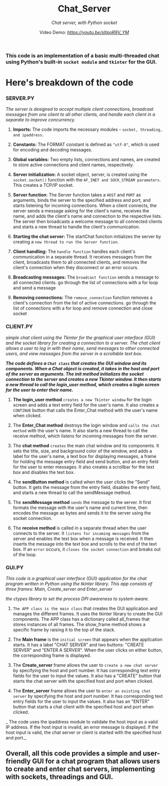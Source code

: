 <header>

  # Chat_Server

  _Chat server, with Python socket_

  Video Demo: _https://youtu.be/sItpoR9V_YM_
</header>

### This code is an implementation of a basic multi-threaded chat using Python's built-in `socket module` and `tkinter` for the GUI. 

# Here's breakdown of the code 

### SERVER.PY
_The server is designed to accept multiple client connections, broadcast messages from one client to all other clients, and handle each client in a separate to improve concurrency._
1. **Imports:** The code imports the necessary modules - `socket, threading, and ipaddress`. 


2. **Constants:** The FORMAT constant is defined as `"utf-8"`, which is used for encoding and decoding messages.


3. **Global variables:** Two empty lists, connections and names, are created to store active connections and client names, respectively.

4. **Server initialization:** A socket object, server, is created using the `socket.socket()` function with the `AF_INET and SOCK_STREAM parameters`. This creates a TCP/IP socket.
   

5. **Server function**: The Server function takes a `HOST` and `PORT` as arguments, binds the server to the specified address and port, and starts listening for incoming connections. When a client connects, the server sends a message asking for the client's name, receives the name, and adds the client's name and connection to the respective lists. The server then broadcasts a welcome message to all connected clients and starts a new thread to handle the client's communication.
   
6. **Starting the chat server:** The startChat function initializes the server by creating a `new thread to run the Server function`.

7. **Client handling:** The `handle function` handles each client's communication in a separate thread. It receives messages from the client, broadcasts them to all connected clients, and removes the client's connection when they disconnect or an error occurs.
   
8. **Broadcasting messages:** The `broadcast function` sends a message to all connected clients. go through the list of connections with a for loop and send a message
      
9. **Removing connections:** The `remove_connection` function removes a client's connection from the list of active connections. go through the list of connections with a for loop and remove connection and close socket

### CLIENT.PY
_simple chat client using the Tkinter for the graphical user interface (GUI) and the socket library for creating a connection to a server. The chat client allows a user to log in with their name, send messages to other connected users, and view messages from the server in a scrollable text box._

***The code defines a `Chat class` that creates the GUI window and its components. When a Chat object is created, it takes in the host and port of the server as arguments. The __init__ method initializes the socket connection to the server and creates a new Tkinter window. It then starts a new thread to call the login_user method, which creates a login screen for the user to enter their name.***

1.  **The login_user method** `creates a new Tkinter window` for the login screen and adds a text entry field for the user's name. It also creates a `CONTINUE` button that calls the Enter_Chat method with the user's name when clicked.

2.  The **Enter_Chat method** destroys the login window and `calls the chat method` with the user's name. It also starts a new thread to call the receive method, which listens for incoming messages from the server.

3.  The **chat method** `creates` the main chat window and its components. It sets the title, size, and background color of the window, and adds a label for the user's name, a text box for displaying messages, a frame for holding the message entry field and send button, and an entry field for the user to enter messages. It also creates a scrollbar for the text box and disables the text box.

4.  The **sendButton method** is called when the user clicks the "Send" button. It gets the message from the entry field, disables the entry field, and starts a new thread to call the sendMessage method.

5.  The **sendMessage method** `sends` the message to the server. It first formats the message with the user's name and current time, then encodes the message as bytes and sends it to the server using the socket connection.

6.  The **receive method** is called in a separate thread when the user connects to the server. It `listens for incoming messages` from the server and enables the text box when a message is received. It then inserts the message into the text box and scrolls to the end of the text box. If an `error` occurs, it `closes the socket connection` and breaks out of the loop.

### GUI.PY

_This code is a graphical user interface (GUI) application for the chat program written in Python using the tkinter library. This app consists of three frames: Main, Create_server and Enter_server_

_the ctypes library to set the process DPI awareness to system aware._

1. `The APP class is the main class` that creates the GUI application and manages the different frames. It uses the tkinter library to create the GUI components. The APP class has a dictionary called all_frames that stores instances of all frames. The show_frame method shows a specific frame by raising it to the top of the stack.

2. The **Main frame** is the `initial screen` that appears when the application starts. It has a label "CHAT SERVER" and two buttons: "CREATE SERVER" and "ENTER A SERVER". When the user clicks on either button, the corresponding frame is displayed.

3. The **Create_server** frame allows the user to `create a new chat server` by specifying the host and port number. It has corresponding text entry fields for the user to input the values. It also has a "CREATE" button that starts the chat server with the specified host and port when clicked.

4. The **Enter_server** frame allows the user to `enter an existing chat server` by specifying the host and port number. It has corresponding text entry fields for the user to input the values. It also has an "ENTER" button that starts a chat client with the specified host and port when clicked.

_ The code uses the ipaddress module to validate the host input as a valid IP address. If the host input is invalid, an error message is displayed. If the host input is valid, the chat server or client is started with the specified host and port._

## Overall, all this code provides a simple and user-friendly GUI for a chat program that allows users to create and enter chat servers, implementing with sockets, threadings and GUI.
